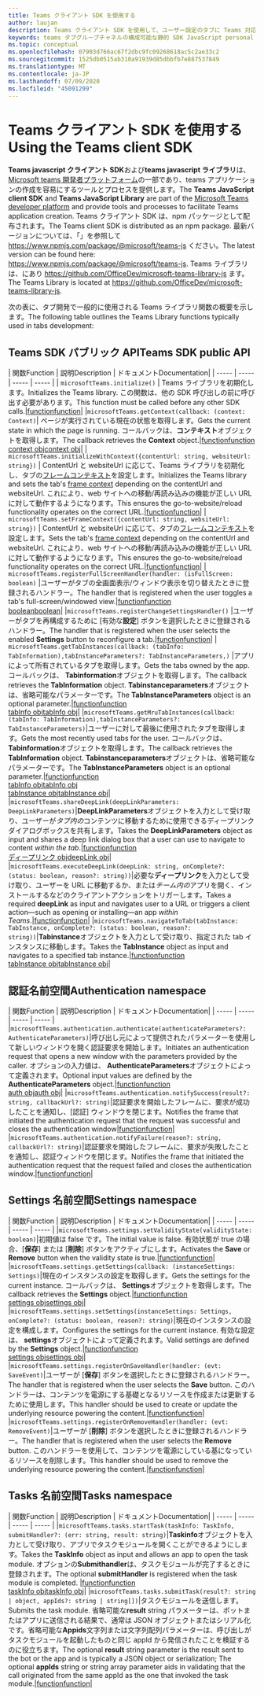 ```yaml
---
title: Teams クライアント SDK を使用する
author: laujan
description: Teams クライアント SDK を使用して、ユーザー設定のタブに Teams 対応機能を追加する方法
keywords: teams タブグループチャネルの構成可能な静的 SDK JavaScript personal
ms.topic: conceptual
ms.openlocfilehash: 07903d766ac67f2dbc9fc09268618ac5c2ae33c2
ms.sourcegitcommit: 1525db0515ab310a91939d85dbbfb7e887537849
ms.translationtype: MT
ms.contentlocale: ja-JP
ms.lasthandoff: 07/09/2020
ms.locfileid: "45091299"
---
```

# <a name="using-the-teams-client-sdk"></a><span data-ttu-id="c9d64-104">Teams クライアント SDK を使用する</span><span class="sxs-lookup"><span data-stu-id="c9d64-104">Using the Teams client SDK</span></span>

<span data-ttu-id="c9d64-105">**Teams javascript クライアント SDK**および**teams javascript ライブラリ**は、 [Microsoft teams 開発者プラットフォーム](/microsoftteams/platform/)の一部であり、teams アプリケーションの作成を容易にするツールとプロセスを提供します。</span><span class="sxs-lookup"><span data-stu-id="c9d64-105">The **Teams JavaScript client SDK**  and **Teams JavaScript Library** are part of the [Microsoft Teams developer platform](/microsoftteams/platform/) and provide tools and processes to facilitate Teams application creation.</span></span> <span data-ttu-id="c9d64-106">Teams クライアント SDK は、npm パッケージとして配布されます。</span><span class="sxs-lookup"><span data-stu-id="c9d64-106">The Teams client SDK is distributed as an npm package.</span></span> <span data-ttu-id="c9d64-107">最新バージョンについては、「」を参照して <https://www.npmjs.com/package/@microsoft/teams-js> ください。</span><span class="sxs-lookup"><span data-stu-id="c9d64-107">The latest version can be found here: <https://www.npmjs.com/package/@microsoft/teams-js>.</span></span> <span data-ttu-id="c9d64-108">Teams ライブラリは、にあり <https://github.com/OfficeDev/microsoft-teams-library-js> ます。</span><span class="sxs-lookup"><span data-stu-id="c9d64-108">The Teams Library is located at <https://github.com/OfficeDev/microsoft-teams-library-js>.</span></span>

<span data-ttu-id="c9d64-109">次の表に、タブ開発で一般的に使用される Teams ライブラリ関数の概要を示します。</span><span class="sxs-lookup"><span data-stu-id="c9d64-109">The following table outlines the Teams Library functions typically used in tabs development:</span></span>

## <a name="teams-sdk-public-api"></a><span data-ttu-id="c9d64-110">Teams SDK パブリック API</span><span class="sxs-lookup"><span data-stu-id="c9d64-110">Teams SDK public API</span></span> 

| <span data-ttu-id="c9d64-111">関数</span><span class="sxs-lookup"><span data-stu-id="c9d64-111">Function</span></span>  | <span data-ttu-id="c9d64-112">説明</span><span class="sxs-lookup"><span data-stu-id="c9d64-112">Description</span></span>          | <span data-ttu-id="c9d64-113">ドキュメント</span><span class="sxs-lookup"><span data-stu-id="c9d64-113">Documentation</span></span>|
| -----     | -----     | -----    | -----        |
| `microsoftTeams.initialize()` | <span data-ttu-id="c9d64-114">Teams ライブラリを初期化します。</span><span class="sxs-lookup"><span data-stu-id="c9d64-114">Initializes the Teams library.</span></span> <span data-ttu-id="c9d64-115">この関数は、他の SDK 呼び出しの前に呼び出す必要があります。</span><span class="sxs-lookup"><span data-stu-id="c9d64-115">This function must be called before any other SDK calls.</span></span>|[<span data-ttu-id="c9d64-116">function</span><span class="sxs-lookup"><span data-stu-id="c9d64-116">function</span></span>](/javascript/api/@microsoft/teams-js/microsoftteams?view=msteams-client-js-latest#initialize-any-)|
|`microsoftTeams.getContext(callback: (context: Context)`| <span data-ttu-id="c9d64-117">ページが実行されている現在の状態を取得します。</span><span class="sxs-lookup"><span data-stu-id="c9d64-117">Gets the current state in which the page is running.</span></span> <span data-ttu-id="c9d64-118">コールバックは、**コンテキスト**オブジェクトを取得します。</span><span class="sxs-lookup"><span data-stu-id="c9d64-118">The callback retrieves the **Context** object.</span></span>|[<span data-ttu-id="c9d64-119">function</span><span class="sxs-lookup"><span data-stu-id="c9d64-119">function</span></span>](/javascript/api/@microsoft/teams-js/microsoftteams?view=msteams-client-js-latest#getcontext--context--context-----void-)<br/>[<span data-ttu-id="c9d64-120">context obj</span><span class="sxs-lookup"><span data-stu-id="c9d64-120">context obj</span></span>](/javascript/api/@microsoft/teams-js/microsoftteams.context?view=msteams-client-js-latest)|
| `microsoftTeams.initializeWithContext({contentUrl: string, websiteUrl: string})` | <span data-ttu-id="c9d64-121">ContentUrl と websiteUrl に応じて、Teams ライブラリを初期化し、タブの[フレームコンテキスト](/javascript/api/@microsoft/teams-js/microsoftteams.framecontext?view=msteams-client-js-latest)を設定します。</span><span class="sxs-lookup"><span data-stu-id="c9d64-121">Initializes the Teams library and sets the tab's [frame context](/javascript/api/@microsoft/teams-js/microsoftteams.framecontext?view=msteams-client-js-latest) depending on the contentUrl and websiteUrl.</span></span> <span data-ttu-id="c9d64-122">これにより、web サイトへの移動/再読み込みの機能が正しい URL に対して動作するようになります。</span><span class="sxs-lookup"><span data-stu-id="c9d64-122">This ensures the go-to-website/reload functionality operates on the correct URL.</span></span>|[<span data-ttu-id="c9d64-123">function</span><span class="sxs-lookup"><span data-stu-id="c9d64-123">function</span></span>](/javascript/api/@microsoft/teams-js/microsoftteams?view=msteams-client-js-latest#initializewithframecontext-framecontext--------void--string---)|
| `microsoftTeams.setFrameContext({contentUrl: string, websiteUrl: string})` | <span data-ttu-id="c9d64-124">ContentUrl と websiteUrl に応じて、タブの[フレームコンテキスト](/javascript/api/@microsoft/teams-js/microsoftteams.framecontext?view=msteams-client-js-latest)を設定します。</span><span class="sxs-lookup"><span data-stu-id="c9d64-124">Sets the tab's [frame context](/javascript/api/@microsoft/teams-js/microsoftteams.framecontext?view=msteams-client-js-latest) depending on the contentUrl and websiteUrl.</span></span> <span data-ttu-id="c9d64-125">これにより、web サイトへの移動/再読み込みの機能が正しい URL に対して動作するようになります。</span><span class="sxs-lookup"><span data-stu-id="c9d64-125">This ensures the go-to-website/reload functionality operates on the correct URL.</span></span>|[<span data-ttu-id="c9d64-126">function</span><span class="sxs-lookup"><span data-stu-id="c9d64-126">function</span></span>](/javascript/api/@microsoft/teams-js/microsoftteams?view=msteams-client-js-latest#setframecontext-framecontext-)|
| `microsoftTeams.registerFullScreenHandler(handler: (isFullScreen: boolean)` |<span data-ttu-id="c9d64-127">ユーザーがタブの全画面表示/ウィンドウ表示を切り替えたときに登録されるハンドラー。</span><span class="sxs-lookup"><span data-stu-id="c9d64-127">The handler that is registered when the user toggles a tab's full-screen/windowed view.</span></span>|[<span data-ttu-id="c9d64-128">function</span><span class="sxs-lookup"><span data-stu-id="c9d64-128">function</span></span>](/javascript/api/@microsoft/teams-js/microsoftteams?view=msteams-client-js-latest#registerfullscreenhandler--isfullscreen--boolean-----void-)<br/>[<span data-ttu-id="c9d64-129">boolean</span><span class="sxs-lookup"><span data-stu-id="c9d64-129">boolean</span></span>](/javascript/api/@microsoft/teams-js/microsoftteams.context?view=msteams-client-js-latest#isfullscreen)|
|`microsoftTeams.registerChangeSettingsHandler()` |<span data-ttu-id="c9d64-130">ユーザーがタブを再構成するために [有効な**設定**] ボタンを選択したときに登録されるハンドラー。</span><span class="sxs-lookup"><span data-stu-id="c9d64-130">The handler that is registered when the user selects the enabled **Settings** button to reconfigure a tab.</span></span>|[<span data-ttu-id="c9d64-131">function</span><span class="sxs-lookup"><span data-stu-id="c9d64-131">function</span></span>](/javascript/api/@microsoft/teams-js/microsoftteams?view=msteams-client-js-latest#registerchangesettingshandler-------void-)|
| `microsoftTeams.getTabInstances(callback: (tabInfo: TabInformation),tabInstanceParameters?: TabInstanceParameters,)` |<span data-ttu-id="c9d64-132">アプリによって所有されているタブを取得します。</span><span class="sxs-lookup"><span data-stu-id="c9d64-132">Gets the tabs owned by the app.</span></span> <span data-ttu-id="c9d64-133">コールバックは、 **Tabinformation**オブジェクトを取得します。</span><span class="sxs-lookup"><span data-stu-id="c9d64-133">The callback retrieves the **TabInformation** object.</span></span> <span data-ttu-id="c9d64-134">**Tabinstanceparameters**オブジェクトは、省略可能なパラメーターです。</span><span class="sxs-lookup"><span data-stu-id="c9d64-134">The **TabInstanceParameters** object is an optional parameter.</span></span>|[<span data-ttu-id="c9d64-135">function</span><span class="sxs-lookup"><span data-stu-id="c9d64-135">function</span></span>](/javascript/api/@microsoft/teams-js/microsoftteams?view=msteams-client-js-latest#gettabinstances--tabinfo--tabinformation-----void--tabinstanceparameters-)<br/>[<span data-ttu-id="c9d64-136">tabInfo obj</span><span class="sxs-lookup"><span data-stu-id="c9d64-136">tabInfo obj</span></span>](/javascript/api/@microsoft/teams-js/microsoftteams.tabinformation?view=msteams-client-js-latest)|
|`microsoftTeams.getMruTabInstances(callback: (tabInfo: TabInformation),tabInstanceParameters?: TabInstanceParameters)`|<span data-ttu-id="c9d64-137">ユーザーに対して最後に使用されたタブを取得します。</span><span class="sxs-lookup"><span data-stu-id="c9d64-137">Gets the most recently used tabs for the user.</span></span> <span data-ttu-id="c9d64-138">コールバックは、 **Tabinformation**オブジェクトを取得します。</span><span class="sxs-lookup"><span data-stu-id="c9d64-138">The callback retrieves the **TabInformation** object.</span></span> <span data-ttu-id="c9d64-139">**Tabinstanceparameters**オブジェクトは、省略可能なパラメーターです。</span><span class="sxs-lookup"><span data-stu-id="c9d64-139">The **TabInstanceParameters** object is an optional parameter.</span></span>|[<span data-ttu-id="c9d64-140">function</span><span class="sxs-lookup"><span data-stu-id="c9d64-140">function</span></span>](/javascript/api/@microsoft/teams-js/microsoftteams?view=msteams-client-js-latest#getmrutabinstances--tabinfo--tabinformation-----void--tabinstanceparameters-)<br/>[<span data-ttu-id="c9d64-141">tabInfo obj</span><span class="sxs-lookup"><span data-stu-id="c9d64-141">tabInfo obj</span></span>](/javascript/api/@microsoft/teams-js/microsoftteams.teaminformation?view=msteams-client-js-latest)<br/>[<span data-ttu-id="c9d64-142">tabInstance obj</span><span class="sxs-lookup"><span data-stu-id="c9d64-142">tabInstance obj</span></span>](/javascript/api/@microsoft/teams-js/microsoftteams.tabinstanceparameters?view=msteams-client-js-latest)|
|`microsoftTeams.shareDeepLink(deepLinkParameters: DeepLinkParameters)`|<span data-ttu-id="c9d64-143">**DeepLinkParameters**オブジェクトを入力として受け取り、ユーザーが*タブ内の*コンテンツに移動するために使用できるディープリンクダイアログボックスを共有します。</span><span class="sxs-lookup"><span data-stu-id="c9d64-143">Takes the **DeepLinkParameters** object as input and shares a deep link dialog box that a user can use to navigate to content *within the tab*.</span></span>|[<span data-ttu-id="c9d64-144">function</span><span class="sxs-lookup"><span data-stu-id="c9d64-144">function</span></span>](/javascript/api/@microsoft/teams-js/microsoftteams?view=msteams-client-js-latest#sharedeeplink-deeplinkparameters-)<br/>[<span data-ttu-id="c9d64-145">ディープリンク obj</span><span class="sxs-lookup"><span data-stu-id="c9d64-145">deepLink obj</span></span>](/javascript/api/@microsoft/teams-js/microsoftteams.deeplinkparameters?view=msteams-client-js-latest)|
|`microsoftTeams.executeDeepLink(deepLink: string, onComplete?: (status: boolean, reason?: string))`|<span data-ttu-id="c9d64-146">必要な**ディープリンク**を入力として受け取り、ユーザーを URL に移動するか、または*チーム内の*アプリを開く、インストールするなどのクライアントアクションをトリガーします。</span><span class="sxs-lookup"><span data-stu-id="c9d64-146">Takes a required **deepLink** as input and navigates user to a URL or triggers a client action—such as opening or installing—an app *within Teams*.</span></span>|[<span data-ttu-id="c9d64-147">function</span><span class="sxs-lookup"><span data-stu-id="c9d64-147">function</span></span>](/javascript/api/@microsoft/teams-js/microsoftteams?view=msteams-client-js-latest#executedeeplink-string---status--boolean--reason---string-----void-)|
|`microsoftTeams.navigateToTab(tabInstance: TabInstance, onComplete?: (status: boolean, reason?: string))`|<span data-ttu-id="c9d64-148">**Tabinstance**オブジェクトを入力として受け取り、指定された tab インスタンスに移動します。</span><span class="sxs-lookup"><span data-stu-id="c9d64-148">Takes the **TabInstance** object as input and navigates to a specified tab instance.</span></span>|[<span data-ttu-id="c9d64-149">function</span><span class="sxs-lookup"><span data-stu-id="c9d64-149">function</span></span>](/javascript/api/@microsoft/teams-js/microsoftteams?view=msteams-client-js-latest#navigatetotab-tabinstance-)<br/>[<span data-ttu-id="c9d64-150">tabInstance obj</span><span class="sxs-lookup"><span data-stu-id="c9d64-150">tabInstance obj</span></span>](/javascript/api/@microsoft/teams-js/microsoftteams.tabinstance?view=msteams-client-js-latest)|

## <a name="authentication-namespace"></a><span data-ttu-id="c9d64-151">認証名前空間</span><span class="sxs-lookup"><span data-stu-id="c9d64-151">Authentication namespace</span></span>

| <span data-ttu-id="c9d64-152">関数</span><span class="sxs-lookup"><span data-stu-id="c9d64-152">Function</span></span>  | <span data-ttu-id="c9d64-153">説明</span><span class="sxs-lookup"><span data-stu-id="c9d64-153">Description</span></span>          | <span data-ttu-id="c9d64-154">ドキュメント</span><span class="sxs-lookup"><span data-stu-id="c9d64-154">Documentation</span></span>|
| -----     | -----     | -----    | -----        |
|`microsoftTeams.authentication.authenticate(authenticateParameters?: AuthenticateParameters)`|<span data-ttu-id="c9d64-155">呼び出し元によって提供されたパラメーターを使用して新しいウィンドウを開く認証要求を開始します。</span><span class="sxs-lookup"><span data-stu-id="c9d64-155">Initiates an authentication request that opens a new window with the parameters provided by the caller.</span></span> <span data-ttu-id="c9d64-156">オプションの入力値は、 **AuthenticateParameters**オブジェクトによって定義されます。</span><span class="sxs-lookup"><span data-stu-id="c9d64-156">Optional input values are defined by the **AuthenticateParameters** object.</span></span>|[<span data-ttu-id="c9d64-157">function</span><span class="sxs-lookup"><span data-stu-id="c9d64-157">function</span></span>](/javascript/api/@microsoft/teams-js/microsoftteams.authentication?view=msteams-client-js-latest#authenticate-authenticateparameters-)<br/>[<span data-ttu-id="c9d64-158">auth obj</span><span class="sxs-lookup"><span data-stu-id="c9d64-158">auth obj</span></span>](/javascript/api/@microsoft/teams-js/microsoftteams.authentication.authenticateparameters?view=msteams-client-js-latest)|
|`microsoftTeams.authentication.notifySuccess(result?: string, callbackUrl?: string)`|<span data-ttu-id="c9d64-159">認証要求を開始したフレームに、要求が成功したことを通知し、[認証] ウィンドウを閉じます。</span><span class="sxs-lookup"><span data-stu-id="c9d64-159">Notifies the frame that initiated the authentication request that the request was successful and closes the authentication window</span></span>|[<span data-ttu-id="c9d64-160">function</span><span class="sxs-lookup"><span data-stu-id="c9d64-160">function</span></span>](/javascript/api/@microsoft/teams-js/microsoftteams.authentication?view=msteams-client-js-latest#notifysuccess-string--string-)|
|`microsoftTeams.authentication.notifyFailure(reason?: string, callbackUrl?: string)`|<span data-ttu-id="c9d64-161">認証要求を開始したフレームに、要求が失敗したことを通知し、認証ウィンドウを閉じます。</span><span class="sxs-lookup"><span data-stu-id="c9d64-161">Notifies the frame that initiated the authentication request that the request failed and closes the authentication window.</span></span>|[<span data-ttu-id="c9d64-162">function</span><span class="sxs-lookup"><span data-stu-id="c9d64-162">function</span></span>](/javascript/api/@microsoft/teams-js/microsoftteams.authentication?view=msteams-client-js-latest#notifyfailure-string--string-)|

## <a name="settings-namespace"></a><span data-ttu-id="c9d64-163">Settings 名前空間</span><span class="sxs-lookup"><span data-stu-id="c9d64-163">Settings namespace</span></span>

| <span data-ttu-id="c9d64-164">関数</span><span class="sxs-lookup"><span data-stu-id="c9d64-164">Function</span></span>  | <span data-ttu-id="c9d64-165">説明</span><span class="sxs-lookup"><span data-stu-id="c9d64-165">Description</span></span>          | <span data-ttu-id="c9d64-166">ドキュメント</span><span class="sxs-lookup"><span data-stu-id="c9d64-166">Documentation</span></span>|
| -----     | -----     | -----    | -----        |
|`microsoftTeams.settings.setValidityState(validityState: boolean)`|<span data-ttu-id="c9d64-167">初期値は false です。</span><span class="sxs-lookup"><span data-stu-id="c9d64-167">The initial value is false.</span></span> <span data-ttu-id="c9d64-168">有効状態が true の場合、[**保存**] または [**削除**] ボタンをアクティブにします。</span><span class="sxs-lookup"><span data-stu-id="c9d64-168">Activates the **Save** or **Remove** button when the validity state is true.</span></span>|[<span data-ttu-id="c9d64-169">function</span><span class="sxs-lookup"><span data-stu-id="c9d64-169">function</span></span>](/javascript/api/@microsoft/teams-js/microsoftteams.settings?view=msteams-client-js-latest#setvaliditystate-boolean-)|
|`microsoftTeams.settings.getSettings(callback: (instanceSettings: Settings)`|<span data-ttu-id="c9d64-170">現在のインスタンスの設定を取得します。</span><span class="sxs-lookup"><span data-stu-id="c9d64-170">Gets the settings for the current instance.</span></span> <span data-ttu-id="c9d64-171">コールバックは、 **Settings**オブジェクトを取得します。</span><span class="sxs-lookup"><span data-stu-id="c9d64-171">The callback retrieves the **Settings** object.</span></span>|[<span data-ttu-id="c9d64-172">function</span><span class="sxs-lookup"><span data-stu-id="c9d64-172">function</span></span>](/javascript/api/@microsoft/teams-js/microsoftteams.settings?view=msteams-client-js-latest#getsettings--instancesettings--settings-----void-)<br/>[<span data-ttu-id="c9d64-173">settings obj</span><span class="sxs-lookup"><span data-stu-id="c9d64-173">settings obj</span></span>](/javascript/api/@microsoft/teams-js/microsoftteams.settings.settings?view=msteams-client-js-latest)|
|`microsoftTeams.settings.setSettings(instanceSettings: Settings, onComplete?: (status: boolean, reason?: string)`|<span data-ttu-id="c9d64-174">現在のインスタンスの設定を構成します。</span><span class="sxs-lookup"><span data-stu-id="c9d64-174">Configures the settings for the current instance.</span></span> <span data-ttu-id="c9d64-175">有効な設定は、 **settings**オブジェクトによって定義されます。</span><span class="sxs-lookup"><span data-stu-id="c9d64-175">Valid settings are defined by the **Settings** object.</span></span>|[<span data-ttu-id="c9d64-176">function</span><span class="sxs-lookup"><span data-stu-id="c9d64-176">function</span></span>](/javascript/api/@microsoft/teams-js/microsoftteams.settings?view=msteams-client-js-latest#setsettings-settings-)<br/>[<span data-ttu-id="c9d64-177">settings obj</span><span class="sxs-lookup"><span data-stu-id="c9d64-177">settings obj</span></span>](/javascript/api/@microsoft/teams-js/microsoftteams.settings.settings?view=msteams-client-js-latest)|
|`microsoftTeams.settings.registerOnSaveHandler(handler: (evt: SaveEvent)`|<span data-ttu-id="c9d64-178">ユーザーが [**保存**] ボタンを選択したときに登録されるハンドラー。</span><span class="sxs-lookup"><span data-stu-id="c9d64-178">The handler that is registered when the user selects the **Save** button.</span></span> <span data-ttu-id="c9d64-179">このハンドラーは、コンテンツを電源にする基礎となるリソースを作成または更新するために使用します。</span><span class="sxs-lookup"><span data-stu-id="c9d64-179">This handler should be used to create or update the underlying resource powering the content.</span></span>|[<span data-ttu-id="c9d64-180">function</span><span class="sxs-lookup"><span data-stu-id="c9d64-180">function</span></span>](/javascript/api/@microsoft/teams-js/microsoftteams.settings?view=msteams-client-js-latest#registeronsavehandler--evt--saveevent-----void-)|
|`microsoftTeams.settings.registerOnRemoveHandler(handler: (evt: RemoveEvent)`|<span data-ttu-id="c9d64-181">ユーザーが [**削除**] ボタンを選択したときに登録されるハンドラー。</span><span class="sxs-lookup"><span data-stu-id="c9d64-181">The handler that is registered when the user selects the **Remove** button.</span></span> <span data-ttu-id="c9d64-182">このハンドラーを使用して、コンテンツを電源にしている基になっているリソースを削除します。</span><span class="sxs-lookup"><span data-stu-id="c9d64-182">This handler should be used to remove the underlying resource powering the content.</span></span>|[<span data-ttu-id="c9d64-183">function</span><span class="sxs-lookup"><span data-stu-id="c9d64-183">function</span></span>](/javascript/api/@microsoft/teams-js/microsoftteams.settings?view=msteams-client-js-latest#registeronremovehandler--evt--removeevent-----void-)|

## <a name="tasks-namespace"></a><span data-ttu-id="c9d64-184">Tasks 名前空間</span><span class="sxs-lookup"><span data-stu-id="c9d64-184">Tasks namespace</span></span>

| <span data-ttu-id="c9d64-185">関数</span><span class="sxs-lookup"><span data-stu-id="c9d64-185">Function</span></span>  | <span data-ttu-id="c9d64-186">説明</span><span class="sxs-lookup"><span data-stu-id="c9d64-186">Description</span></span>          | <span data-ttu-id="c9d64-187">ドキュメント</span><span class="sxs-lookup"><span data-stu-id="c9d64-187">Documentation</span></span>|
| -----     | -----     | -----    | -----        |
|`microsoftTeams.tasks.startTask(taskInfo: TaskInfo, submitHandler?: (err: string, result: string)`|<span data-ttu-id="c9d64-188">**Taskinfo**オブジェクトを入力として受け取り、アプリでタスクモジュールを開くことができるようにします。</span><span class="sxs-lookup"><span data-stu-id="c9d64-188">Takes the **TaskInfo** object as input and allows an app to open the task module.</span></span> <span data-ttu-id="c9d64-189">オプションの**Submithandler**は、タスクモジュールが完了するときに登録されます。</span><span class="sxs-lookup"><span data-stu-id="c9d64-189">The optional **submitHandler** is registered when the task module is completed.</span></span> |[<span data-ttu-id="c9d64-190">function</span><span class="sxs-lookup"><span data-stu-id="c9d64-190">function</span></span>](/javascript/api/@microsoft/teams-js/microsoftteams.tasks?view=msteams-client-js-latest#starttask-taskinfo---err--string--result--string-----void-)<br/>[<span data-ttu-id="c9d64-191">taskInfo obj</span><span class="sxs-lookup"><span data-stu-id="c9d64-191">taskInfo obj</span></span>](/javascript/api/@microsoft/teams-js/microsoftteams.taskinfo?view=msteams-client-js-latest)|
|`microsoftTeams.tasks.submitTask(result?: string | object, appIds?: string | string[])`|<span data-ttu-id="c9d64-192">タスクモジュールを送信します。</span><span class="sxs-lookup"><span data-stu-id="c9d64-192">Submits the task module.</span></span> <span data-ttu-id="c9d64-193">省略可能な**result** string パラメーターは、ボットまたはアプリに送信される結果で、通常は JSON オブジェクトまたはシリアル化です。省略可能な**Appids**文字列または文字列配列パラメーターは、呼び出しがタスクモジュールを起動したものと同じ appId から発信されたことを検証するのに役立ちます。</span><span class="sxs-lookup"><span data-stu-id="c9d64-193">The optional **result** string parameter is the result sent to the bot or the app and is typically a JSON object or serialization; The optional **appIds** string or string array parameter aids in validating that the call originated from the same appId as the one that invoked the task module.</span></span>|[<span data-ttu-id="c9d64-194">function</span><span class="sxs-lookup"><span data-stu-id="c9d64-194">function</span></span>](/javascript/api/@microsoft/teams-js/microsoftteams.tasks?view=msteams-client-js-latest#submittask-string---object--string---string---)|
